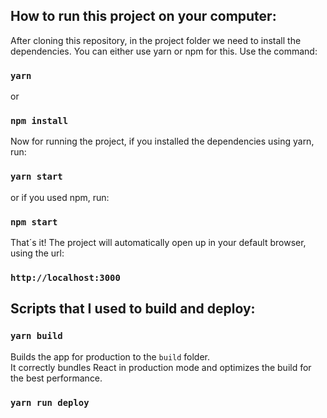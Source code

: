

## How to run this project on your computer:

After cloning this repository, in the project folder we need to install the dependencies. You can either use yarn or npm for this. Use the command:

### `yarn`

or

### `npm install`

Now for running the project, if you installed the dependencies using yarn, run:

### `yarn start`

or if you used npm, run:

### `npm start`

That´s it! The project will automatically open up in your default browser, using the url: 

### `http://localhost:3000`


## Scripts that I used to build and deploy:

### `yarn build`

Builds the app for production to the `build` folder.\
It correctly bundles React in production mode and optimizes the build for the best performance.

### `yarn run deploy`

